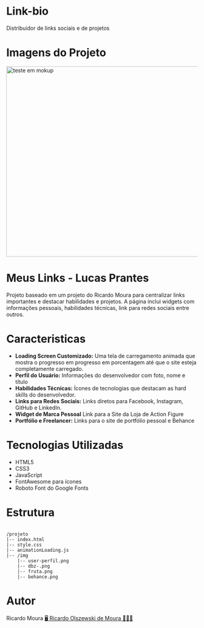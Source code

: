 # Link-bio
 Distribuidor de links sociais e de projetos 
# Imagens do Projeto

<img src="https://i.imgur.com/fVjx04g.png" alt="teste em mokup " width="1300" height="500">

# Meus Links - Lucas Prantes 
Projeto baseado em um projeto do Ricardo Moura para centralizar links importantes e destacar habilidades e projetos. A página inclui widgets com informações pessoais, habilidades técnicas, link para redes sociais entre outros.
# Caracteristicas 

<ul>
<b><li> Loading Screen Customizado:</b> Uma tela de carregamento animada que mostra o progresso em progresso em porcentagem até que o site esteja completamente carregado. </li>
<b><li>Perfil do Usuário:</b> Informações do desenvolvedor com foto, nome e título</li>
<b><li>Habilidades Técnicas:</b> Ícones de tecnologias que destacam as hard skills do desenvolvedor.</li>
<b><li>Links para Redes Sociais:</b> Links diretos para Facebook, Instagram, GitHub e LinkedIn.</li>
<b><li>Widget de Marca Pessoal</b> Link para a Site da Loja de Action Figure</li>
<b><li>Portfólio e Freelancer:</b> Links para o site de portfólio pessoal e Behance</li>
</ul>
 
# Tecnologias Utilizadas
<ul>
<li>HTML5</li>
<li>CSS3</li>
<li>JavaScript</li>
<li>FontAwesome para ícones</li>
<li>Roboto Font do Google Fonts</li>
</ul>

# Estrutura

<code>
/projeto
|-- index.html
|-- style.css
|-- animationLoading.js
|-- /img
    |-- user-perfil.png
    |-- dbz-.png
    |-- fruta.png
    |-- behance.png
</code>

# Autor
Ricardo Moura
 <a href="https://github.com/RicardoMouraa" target="_blank" style="a: none" > 🖥 Ricardo Olszewski de Moura 🧑🏻‍💻</a>


